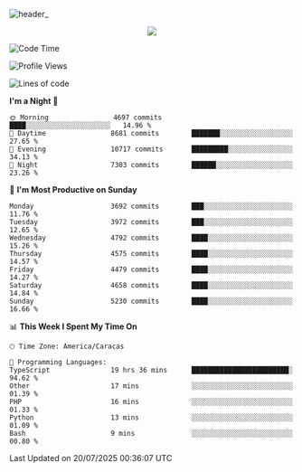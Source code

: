 ![header_](https://github.com/user-attachments/assets/4010d822-ccdc-4198-b608-18c773338d18)


<p align="center">
  <a href="http://www.github.com/thevacs">
    <img src="https://github-readme-streak-stats.herokuapp.com/?user=thevacs&stroke=ffffff&background=1c1917&ring=0891b2&fire=0891b2&currStreakNum=ffffff&currStreakLabel=0891b2&sideNums=ffffff&sideLabels=ffffff&dates=ffffff&hide_border=true" />
  </a>
</p>

<!--START_SECTION:waka-->
![Code Time](http://img.shields.io/badge/Code%20Time-3%2C538%20hrs%2010%20mins-blue)

![Profile Views](http://img.shields.io/badge/Profile%20Views-2-blue)

![Lines of code](https://img.shields.io/badge/From%20Hello%20World%20I%27ve%20Written-4.6%20million%20lines%20of%20code-blue)

**I'm a Night 🦉** 

```text
🌞 Morning                4697 commits        ████░░░░░░░░░░░░░░░░░░░░░   14.96 % 
🌆 Daytime                8681 commits        ███████░░░░░░░░░░░░░░░░░░   27.65 % 
🌃 Evening                10717 commits       █████████░░░░░░░░░░░░░░░░   34.13 % 
🌙 Night                  7303 commits        ██████░░░░░░░░░░░░░░░░░░░   23.26 % 
```
📅 **I'm Most Productive on Sunday** 

```text
Monday                   3692 commits        ███░░░░░░░░░░░░░░░░░░░░░░   11.76 % 
Tuesday                  3972 commits        ███░░░░░░░░░░░░░░░░░░░░░░   12.65 % 
Wednesday                4792 commits        ████░░░░░░░░░░░░░░░░░░░░░   15.26 % 
Thursday                 4575 commits        ████░░░░░░░░░░░░░░░░░░░░░   14.57 % 
Friday                   4479 commits        ████░░░░░░░░░░░░░░░░░░░░░   14.27 % 
Saturday                 4658 commits        ████░░░░░░░░░░░░░░░░░░░░░   14.84 % 
Sunday                   5230 commits        ████░░░░░░░░░░░░░░░░░░░░░   16.66 % 
```


📊 **This Week I Spent My Time On** 

```text
🕑︎ Time Zone: America/Caracas

💬 Programming Languages: 
TypeScript               19 hrs 36 mins      ████████████████████████░   94.62 % 
Other                    17 mins             ░░░░░░░░░░░░░░░░░░░░░░░░░   01.39 % 
PHP                      16 mins             ░░░░░░░░░░░░░░░░░░░░░░░░░   01.33 % 
Python                   13 mins             ░░░░░░░░░░░░░░░░░░░░░░░░░   01.09 % 
Bash                     9 mins              ░░░░░░░░░░░░░░░░░░░░░░░░░   00.80 % 
```


 Last Updated on 20/07/2025 00:36:07 UTC
<!--END_SECTION:waka-->
